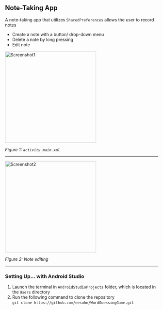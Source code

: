 ## Note-Taking App
A note-taking app that utilizes `SharedPreferences` allows the user to record notes
- Create a note with a button/ drop-down menu
- Delete a note by long pressing
- Edit note 

<img src="https://user-images.githubusercontent.com/102596628/215802621-b45608fb-7fe2-41ff-af54-d00421040993.png" alt="Screenshot1" width="300" />

*Figure 1: `activity_main.xml`*

-----

<img src="https://user-images.githubusercontent.com/102596628/215802810-6d4c33ed-003b-4e0e-8e59-fb3d596c72fb.png" alt="Screenshot2" width="300" />

*Figure 2: Note editing*

-----
### Setting Up... with Android Studio

1. Launch the terminal in `AndroidStudioProjects` folder, which is located in the `Users` directory
2. Run the following command to clone the repository <br>
`git clone https://github.com/eesuhn/WordGuessingGame.git`
